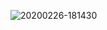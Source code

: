 
![20200226-181430](https://user-images.githubusercontent.com/23303460/75346861-992ebc80-58c5-11ea-8c32-830629d19c82.gif)
